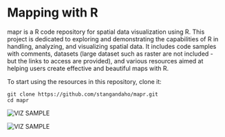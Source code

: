# Mapping with R
mapr is a R code repository for spatial data visualization using R. This project is dedicated to exploring and demonstrating the capabilities of R in handling, analyzing, and visualizing spatial data. It includes code samples with comments, datasets (large dataset such as raster are not included - but the links to access are provided), and various resources aimed at helping users create effective and beautiful maps with R.  

To start using the resources in this repository, clone it:

```
git clone https://github.com/stangandaho/mapr.git
cd mapr
```

![VIZ SAMPLE](https://github.com/stangandaho/mapr/blob/main/sample/S1.JPG?raw=true)  

![VIZ SAMPLE](https://github.com/stangandaho/mapr/blob/main/sample/S2.JPG?raw=true)  



